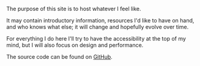 The purpose of this site is to host whatever I feel like.

It may contain introductory information, resources I'd like to have on hand, and who knows what else; it will change and hopefully evolve over time.

For everything I do here I'll try to have the accessibility at the top of my mind, but I will also focus on design and performance.

The source code can be found on [GitHub](https://github.com/danieluy/danielsosauy).
